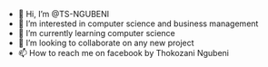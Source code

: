 - 👋 Hi, I’m @TS-NGUBENI
- 👀 I’m interested in computer science and business management
- 🌱 I’m currently learning computer science
- 💞️ I’m looking to collaborate on any new project
- 📫 How to reach me on facebook by Thokozani Ngubeni

<!---
TS-NGUBENI/TS-NGUBENI is a ✨ special ✨ repository because its `README.md` (this file) appears on your GitHub profile.
You can click the Preview link to take a look at your changes.
--->
